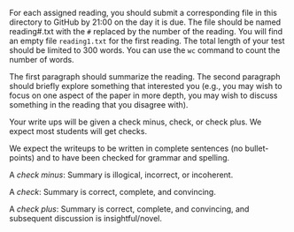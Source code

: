 For each assigned reading, you should submit a corresponding file in this
directory to GitHub by 21:00 on the day it is due.  The file should be named
reading#.txt with the `#` replaced by the number of the reading.  You will
find an empty file `reading1.txt` for the first reading.  The total length
of your test should be limited to 300 words. You can use the `wc` command
to count the number of words.

The first paragraph should summarize the reading. The second paragraph should
briefly explore something  that  interested  you  (e.g.,  you  may  wish  to
focus  on  one  aspect  of  the  paper  in  more depth, you may wish to discuss
something in the reading that you disagree with).

Your write ups will be given a check minus, check, or check plus.  We expect
most students will get checks.

We expect the writeups to be written in complete sentences (no bullet-points)
and to have been checked for grammar and spelling.

A *check minus*: Summary is illogical, incorrect, or incoherent.

A *check*: Summary is correct, complete, and convincing.

A *check plus*: Summary is correct, complete, and convincing, and subsequent
discussion is insightful/novel.

